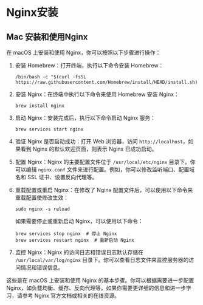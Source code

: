 # Nginx安装

## Mac 安装和使用Nginx

在 macOS 上安装和使用 Nginx，你可以按照以下步骤进行操作：

1. 安装 Homebrew：打开终端，执行以下命令安装 Homebrew：

   ```
   /bin/bash -c "$(curl -fsSL https://raw.githubusercontent.com/Homebrew/install/HEAD/install.sh)"
   ```

2. 安装 Nginx：在终端中执行以下命令来使用 Homebrew 安装 Nginx：

   ```
   brew install nginx
   ```

3. 启动 Nginx：安装完成后，执行以下命令启动 Nginx 服务：

   ```
   brew services start nginx
   ```

4. 验证 Nginx 是否启动成功：打开 Web 浏览器，访问 `http://localhost`，如果看到 Nginx 的默认欢迎页面，则表示 Nginx 已成功启动。

5. 配置 Nginx：Nginx 的主要配置文件位于 `/usr/local/etc/nginx` 目录下。你可以编辑 `nginx.conf` 文件来进行配置。例如，你可以修改监听端口、配置域名和 SSL 证书、设置反向代理等。

6. 重载配置或重启 Nginx：在修改了 Nginx 配置文件后，可以使用以下命令来重载配置使修改生效：

   ```
   sudo nginx -s reload
   ```

   如果需要停止或重新启动 Nginx，可以使用以下命令：

   ```
   brew services stop nginx  # 停止 Nginx
   brew services restart nginx  # 重新启动 Nginx
   ```

7. 监控 Nginx：Nginx 的访问日志和错误日志默认存储在 `/usr/local/var/log/nginx` 目录下。你可以查看日志文件来监控服务器的访问情况和错误信息。

这些是在 macOS 上安装和使用 Nginx 的基本步骤。你可以根据需要进一步配置 Nginx，如负载均衡、缓存、反向代理等。如果你需要更详细的信息和进一步学习，请参考 Nginx 官方文档或相关的在线资源。
